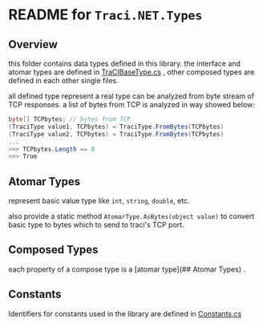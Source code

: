 # README for `Traci.NET.Types`

## Overview

this folder contains data types defined in this library. the interface and atomar types are defined in [TraCIBaseType.cs](TraCIBaseType.cs) , other composed types are defined in each other single files.

all defined type represent a real type can be analyzed from byte stream of TCP responses. a list of bytes from TCP is analyzed in way showed below:

```c#
byte[] TCPbytes; // bytes from TCP
(TraciType value1, TCPbytes) = TraciType.FromBytes(TCPbytes)
(TraciType value2, TCPbytes) = TraciType.FromBytes(TCPbytes)
...
>>> TCPbytes.Length == 0
>>> True
```

## Atomar Types

represent basic value type like `int`, `string`, `double`, etc.

also provide a static method `AtomarType.AsBytes(object value)` to convert basic type to bytes which to send to traci's TCP port.

## Composed Types

each property of a compose type is a [atomar type](## Atomar Types) .

## Constants
Identifiers for constants used in the library are defined in [Constants.cs](Constants.cs)